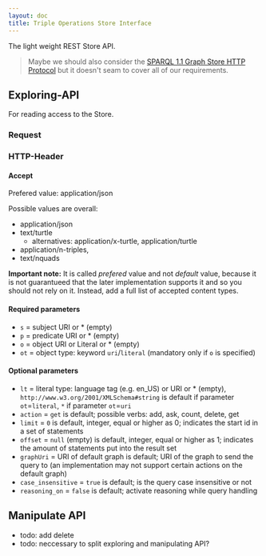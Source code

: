 ```yaml
---
layout: doc
title: Triple Operations Store Interface
---
```


The light weight REST Store API.

> Maybe we should also consider the [SPARQL 1.1 Graph Store HTTP Protocol](http://www.w3.org/TR/2013/REC-sparql11-http-rdf-update-20130321/) but it doesn't seam to cover all of our requirements.

## Exploring-API

For reading access to the Store.

### Request

### HTTP-Header

#### Accept

Prefered value: application/json

Possible values are overall: 

- application/json
- text/turtle
  - alternatives: application/x-turtle, application/turtle
- application/n-triples, 
- text/nquads

**Important note:** It is called *prefered* value and not *default* value, because it is not guarantueed that the later implementation supports it and so you should not rely on it. Instead, add a full list of accepted content types.

#### Required parameters

- `s` = subject URI or * (empty)
- `p` = predicate URI or * (empty)
- `o` = object URI or Literal or * (empty)
- `ot` = object type: keyword `uri`/`literal` (mandatory only if `o` is specified)

#### Optional parameters

- `lt` = literal type: language tag (e.g. en_US) or URI or * (empty), `http://www.w3.org/2001/XMLSchema#string` is default if parameter `ot`=`literal`, `*` if parameter `ot`=`uri`
- `action` = `get` is default; possible verbs: add, ask, count, delete, get
- `limit` = `0` is default, integer, equal or higher as 0; indicates the start id in a set of statements
- `offset` = `null` (empty) is default, integer, equal or higher as 1; indicates the amount of statements put into the result set
- `graphUri` = URI of default graph is default; URI of the graph to send the query to (an implementation may not support certain actions on the default graph)
- `case_insensitive` = `true` is default; is the query case insensitive or not
- `reasoning_on` = `false` is default; activate reasoning while query handling

## Manipulate API

- todo: add delete
- todo: neccessary to split exploring and manipulating API?
